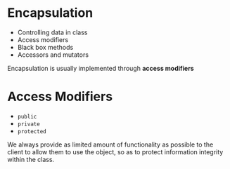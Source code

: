 # Encapsulation

-   Controlling data in class
-   Access modifiers
-   Black box methods
-   Accessors and mutators

Encapsulation is usually implemented through **access modifiers**

# Access Modifiers

-   `public`
-   `private`
-   `protected`

We always provide as limited amount of functionality as possible to the client to allow them to use the object, so as to protect information integrity within the class.
